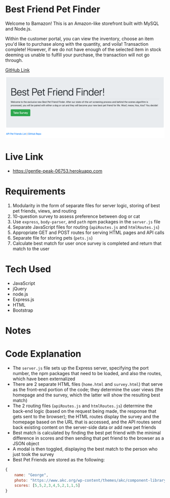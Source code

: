 # Best Friend Pet Finder

Welcome to Bamazon! This is an Amazon-like storefront built with MySQL and Node.js. 

Within the customer portal, you can view the inventory, choose an item you'd like to purchase along with the quantity, and voila! Transaction complete! However, if we do not have enough of the selected item in stock deeming us unable to fulfill your purchase, the transaction will not go through.

[GitHub Link](https://github.com/gwyscaver/friendfinder)

![App Pic](assets/images/bestpetfriendfinder.jpg)

# Live Link
- https://gentle-peak-06753.herokuapp.com



# Requirements
1. Modularity in the form of separate files for server logic, storing of best pet friends, views, and routing
2. 10-question survey to assess preference between dog or cat
3. Use `express`, `body-parser`, and `path` npm packages in the `server.js` file
4. Separate JavaScript files for routing (`apiRoutes.js` and `htmlRoutes.js`)
5. Appropriate GET and POST routes for serving HTML pages and API calls
6. Separate file for storing pets (`pets.js`)
7. Calculate best match for user once survey is completed and return that match to the user


# Tech Used
* JavaScript
* jQuery
* node.js
* Express.js
* HTML
* Bootstrap


# Notes

# Code Explanation
* The `server.js` file sets up the Express server, specifying the port number, the npm packages that need to be loaded, and also        the routes, which have been externalized
* There are 2 separate HTML files (`home.html` and `survey.html`) that serve as the front-end portion of the code; they determine       the user views (the homepage and the survey, which the latter will show the resulting best match)
* The 2 routing files (`apiRoutes.js` and `htmlRoutes.js`) determine the back-end logic (based on the request being made, the           response that gets sent to the browser); the HTML routes display the survey and the homepage based on the URL that is              accessed, and the API routes send back existing content on the server-side data or add new pet friends
* Best match is calculated by finding the best pet friend with the minimal difference in scores and then sending that pet friend        to the browser as a JSON object
* A modal is then toggled, displaying the best match to the person who just took the survey
* Best Pet Friends are stored as the following:

```js
{
	name: "George",
	photo: "https://www.akc.org/wp-content/themes/akc/component-library/assets/img/welcome.jpg",
	scores: [5,5,2,3,4,5,2,1,1,5]
}
```


